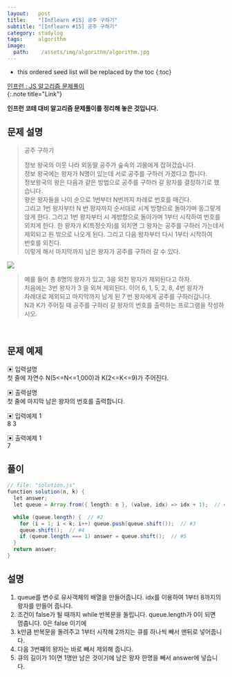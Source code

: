 ```yaml
---
layout:   post
title:    "[Inflearn #15] 공주 구하기"
subtitle: "[Inflearn #15] 공주 구하기"
category: studylog
tags:     algorithm
image:
  path:    /assets/img/algorithm/algorithm.jpg
---
```


<!--more-->

[인프런 : JS 알고리즘 문제풀이]:https://www.inflearn.com/course/%EC%9E%90%EB%B0%94%EC%8A%A4%ED%81%AC%EB%A6%BD%ED%8A%B8-%EC%95%8C%EA%B3%A0%EB%A6%AC%EC%A6%98-%EB%AC%B8%EC%A0%9C%ED%92%80%EC%9D%B4

* this ordered seed list will be replaced by the toc
{:toc}  

[인프런 : JS 알고리즘 문제풀이]  
{:.note title="Link"}  

__인프런 코테 대비 알고리즘 문제풀이를 정리해 놓은 것입니다.__  

## 문제 설명  

>공주 구하기  
>
>정보 왕국의 이웃 나라 외동딸 공주가 숲속의 괴물에게 잡혀갔습니다.  
>정보 왕국에는 왕자가 N명이 있는데 서로 공주를 구하러 가겠다고 합니다.  
>정보왕국의 왕은 다음과 같은 방법으로 공주를 구하러 갈 왕자를 결정하기로 했습니다.  
>왕은 왕자들을 나이 순으로 1번부터 N번까지 차례로 번호를 매긴다.  
>그리고 1번 왕자부터 N 번 왕자까지 순서대로 시계 방향으로 돌아가며 동그랗게  
>앉게 한다. 그리고 1번 왕자부터 시 계방향으로 돌아가며 1부터 시작하여 번호를  
>외치게 한다. 한 왕자가 K(특정숫자)를 외치면 그 왕자는 공주를 구하러 가는데서  
>제외되고 원 밖으로 나오게 된다. 그리고 다음 왕자부터 다시 1부터 시작하여  
>번호를 외친다.  
>이렇게 해서 마지막까지 남은 왕자가 공주를 구하러 갈 수 있다.  

![](https://img1.daumcdn.net/thumb/R1280x0/?scode=mtistory2&fname=https%3A%2F%2Fblog.kakaocdn.net%2Fdn%2FoYdpL%2FbtriUFryJlR%2FRhFiXGeieXEqEDv7xyuSxK%2Fimg.jpg)

>예를 들어 총 8명의 왕자가 있고, 3을 외친 왕자가 제외된다고 하자.  
>처음에는 3번 왕자가 3 을 외쳐 제외된다. 이어 6, 1, 5, 2, 8, 4번 왕자가  
>차례대로 제외되고 마지막까지 남게 된 7 번 왕자에게 공주를 구하러갑니다.  
>N과 K가 주어질 때 공주를 구하러 갈 왕자의 번호를 출력하는 프로그램을 작성하시오.  

<br>  

## 문제 예제  

▣ 입력설명  
첫 줄에 자연수 N(5<=N<=1,000)과 K(2<=K<=9)가 주어진다.  

▣ 출력설명  
첫 줄에 마지막 남은 왕자의 번호를 출력합니다.  


▣ 입력예제 1  
8 3  



▣ 출력예제 1  
7  




## 풀이  

```java
// file: "solution.js"
function solution(n, k) {
  let answer;
  let queue = Array.from({ length: n }, (value, idx) => idx + 1);  // #1

  while (queue.length) {  // #2
    for (i = 1; i < k; i++) queue.push(queue.shift());  // #3
    queue.shift();  // #4
    if (queue.length === 1) answer = queue.shift();  // #5
  }
  return answer;
}
```

## 설명  

1. queue를 변수로 유사객체의 배열을 만들어줍니다. idx를 이용하여 1부터 8까지의  
왕자를 만들어 줍니다.  
2. 조건이 false가 될 때까지 while 반복문을 돌립니다. queue.length가 0이 되면  
멈춥니다. 0은 false 이기에  
1. k만큼 반복문을 돌려주고 1부터 시작해 2까지는 큐를 하나씩 빼서 맨뒤로 넣어줍니다.  
2. 다음 3번쨰의 왕자는 바로 빼서 제외해 줍니다.  
3. 큐의 길이가 1이면 1명만 남은 것이기에 남은 왕자 한명을 빼서 answer에 넣습니다.  
